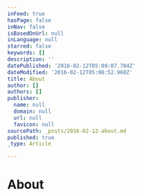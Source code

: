 ```yaml
---
inFeed: true
hasPage: false
inNav: false
isBasedOnUrl: null
inLanguage: null
starred: false
keywords: []
description: ''
datePublished: '2016-02-12T05:09:07.784Z'
dateModified: '2016-02-12T05:08:52.960Z'
title: About
author: []
authors: []
publisher:
  name: null
  domain: null
  url: null
  favicon: null
sourcePath: _posts/2016-02-12-about.md
published: true
_type: Article

---
```

# About